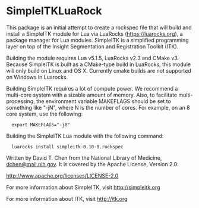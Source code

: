 # SimpleITKLuaRock

This package is an initial attempt to create a rockspec file that will build and install a SimpleITK module for Lua via LuaRocks (https://luarocks.org), a package manager for Lua modules.  SimpleITK is a simplified programming layer on top of the Insight Segmentation and Registration Toolkit (ITK).

Building the module requires Lua v5.1.5, LuaRocks v2.3 and CMake v3.  Because SimpleITK is built as a CMake-type build in LuaRocks, this module will only build on Linux and OS X.  Currently cmake builds are not supported on Windows in Luarocks.

Building SimpleITK requires a lot of compute power.  We recommend a multi-core system with a sizable amount of memory.  Also, to facilitate multi-processing, the environment variable MAKEFLAGS should be set to something like "-jN", where N is the number of cores.  For example, on an 8 core system, use the following:
```
  export MAKEFLAGS="-j8"
```  
Building the SimpleITK Lua module with the following command:
```
  luarocks install simpleitk-0.10-0.rockspec
```
Written by David T. Chen from the National Library of Medicine, dchen@mail.nih.gov. It is covered by the Apache License, Version 2.0:

http://www.apache.org/licenses/LICENSE-2.0

For more information about SimpleITK, visit http://simpleitk.org

For more information about ITK, visit http://itk.org
